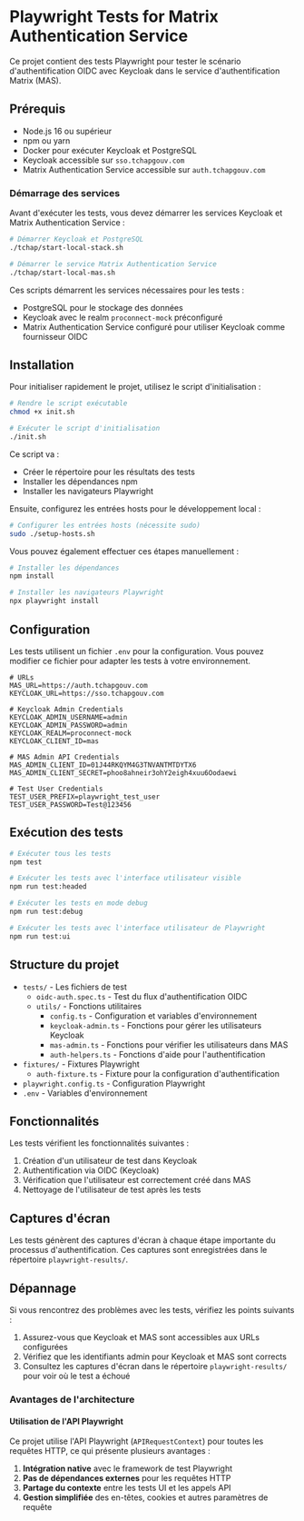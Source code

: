 # Playwright Tests for Matrix Authentication Service

Ce projet contient des tests Playwright pour tester le scénario d'authentification OIDC avec Keycloak dans le service d'authentification Matrix (MAS).

## Prérequis

- Node.js 16 ou supérieur
- npm ou yarn
- Docker pour exécuter Keycloak et PostgreSQL
- Keycloak accessible sur `sso.tchapgouv.com`
- Matrix Authentication Service accessible sur `auth.tchapgouv.com`

### Démarrage des services

Avant d'exécuter les tests, vous devez démarrer les services Keycloak et Matrix Authentication Service :

```bash
# Démarrer Keycloak et PostgreSQL
./tchap/start-local-stack.sh

# Démarrer le service Matrix Authentication Service
./tchap/start-local-mas.sh
```

Ces scripts démarrent les services nécessaires pour les tests :
- PostgreSQL pour le stockage des données
- Keycloak avec le realm `proconnect-mock` préconfiguré
- Matrix Authentication Service configuré pour utiliser Keycloak comme fournisseur OIDC

## Installation

Pour initialiser rapidement le projet, utilisez le script d'initialisation :

```bash
# Rendre le script exécutable
chmod +x init.sh

# Exécuter le script d'initialisation
./init.sh
```

Ce script va :
- Créer le répertoire pour les résultats des tests
- Installer les dépendances npm
- Installer les navigateurs Playwright

Ensuite, configurez les entrées hosts pour le développement local :

```bash
# Configurer les entrées hosts (nécessite sudo)
sudo ./setup-hosts.sh
```

Vous pouvez également effectuer ces étapes manuellement :

```bash
# Installer les dépendances
npm install

# Installer les navigateurs Playwright
npx playwright install
```

## Configuration

Les tests utilisent un fichier `.env` pour la configuration. Vous pouvez modifier ce fichier pour adapter les tests à votre environnement.

```
# URLs
MAS_URL=https://auth.tchapgouv.com
KEYCLOAK_URL=https://sso.tchapgouv.com

# Keycloak Admin Credentials
KEYCLOAK_ADMIN_USERNAME=admin
KEYCLOAK_ADMIN_PASSWORD=admin
KEYCLOAK_REALM=proconnect-mock
KEYCLOAK_CLIENT_ID=mas

# MAS Admin API Credentials
MAS_ADMIN_CLIENT_ID=01J44RKQYM4G3TNVANTMTDYTX6
MAS_ADMIN_CLIENT_SECRET=phoo8ahneir3ohY2eigh4xuu6Oodaewi

# Test User Credentials
TEST_USER_PREFIX=playwright_test_user
TEST_USER_PASSWORD=Test@123456
```

## Exécution des tests

```bash
# Exécuter tous les tests
npm test

# Exécuter les tests avec l'interface utilisateur visible
npm run test:headed

# Exécuter les tests en mode debug
npm run test:debug

# Exécuter les tests avec l'interface utilisateur de Playwright
npm run test:ui
```

## Structure du projet

- `tests/` - Les fichiers de test
  - `oidc-auth.spec.ts` - Test du flux d'authentification OIDC
  - `utils/` - Fonctions utilitaires
    - `config.ts` - Configuration et variables d'environnement
    - `keycloak-admin.ts` - Fonctions pour gérer les utilisateurs Keycloak
    - `mas-admin.ts` - Fonctions pour vérifier les utilisateurs dans MAS
    - `auth-helpers.ts` - Fonctions d'aide pour l'authentification
- `fixtures/` - Fixtures Playwright
  - `auth-fixture.ts` - Fixture pour la configuration d'authentification
- `playwright.config.ts` - Configuration Playwright
- `.env` - Variables d'environnement

## Fonctionnalités

Les tests vérifient les fonctionnalités suivantes :

1. Création d'un utilisateur de test dans Keycloak
2. Authentification via OIDC (Keycloak)
3. Vérification que l'utilisateur est correctement créé dans MAS
4. Nettoyage de l'utilisateur de test après les tests

## Captures d'écran

Les tests génèrent des captures d'écran à chaque étape importante du processus d'authentification. Ces captures sont enregistrées dans le répertoire `playwright-results/`.

## Dépannage

Si vous rencontrez des problèmes avec les tests, vérifiez les points suivants :

1. Assurez-vous que Keycloak et MAS sont accessibles aux URLs configurées
2. Vérifiez que les identifiants admin pour Keycloak et MAS sont corrects
3. Consultez les captures d'écran dans le répertoire `playwright-results/` pour voir où le test a échoué

### Avantages de l'architecture

#### Utilisation de l'API Playwright

Ce projet utilise l'API Playwright (`APIRequestContext`) pour toutes les requêtes HTTP, ce qui présente plusieurs avantages :

1. **Intégration native** avec le framework de test Playwright
2. **Pas de dépendances externes** pour les requêtes HTTP
3. **Partage du contexte** entre les tests UI et les appels API
4. **Gestion simplifiée** des en-têtes, cookies et autres paramètres de requête
